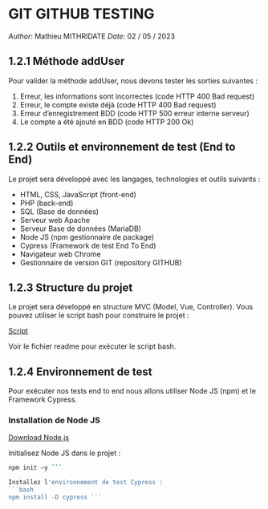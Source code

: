 # GIT GITHUB TESTING

*Author*: Mathieu MITHRIDATE
*Date*: 02 / 05 / 2023

## 1.2.1 Méthode addUser

Pour valider la méthode addUser, nous devons tester les sorties suivantes :

1. Erreur, les informations sont incorrectes (code HTTP 400 Bad request)
2. Erreur, le compte existe déjà (code HTTP 400 Bad request)
3. Erreur d’enregistrement BDD (code HTTP 500 erreur interne serveur)
4. Le compte a été ajouté en BDD (code HTTP 200 Ok)

## 1.2.2 Outils et environnement de test (End to End)

Le projet sera développé avec les langages, technologies et outils suivants :

- HTML, CSS, JavaScript (front-end)
- PHP (back-end)
- SQL (Base de données)
- Serveur web Apache
- Serveur Base de données (MariaDB)
- Node JS (npm gestionnaire de package)
- Cypress (Framework de test End To End)
- Navigateur web Chrome
- Gestionnaire de version GIT (repository GITHUB)

## 1.2.3 Structure du projet

Le projet sera développé en structure MVC (Model, Vue, Controller). Vous pouvez utiliser le script bash pour construire le projet :

[Script](https://github.com/mithridatem/script)

Voir le fichier readme pour exécuter le script bash.

## 1.2.4 Environnement de test

Pour exécuter nos tests end to end nous allons utiliser Node JS (npm) et le Framework Cypress.

### Installation de Node JS
[Download Node.js](https://nodejs.org/en/download)

Initialisez Node JS dans le projet :
```bash
npm init –y ```

Installez l'environnement de test Cypress :
```bash
npm install -D cypress ```



